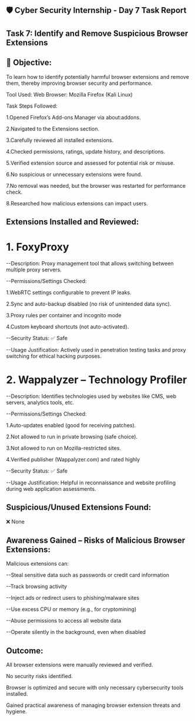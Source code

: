 ## 🛡 Cyber Security Internship - Day 7 Task Report

## Task 7: Identify and Remove Suspicious Browser Extensions
## 🎯 Objective:
To learn how to identify potentially harmful browser extensions and remove them, thereby improving browser security and performance.

 Tool Used:
Web Browser: Mozilla Firefox (Kali Linux)

Task Steps Followed:

1.Opened Firefox’s Add-ons Manager via about:addons.

2.Navigated to the Extensions section.

3.Carefully reviewed all installed extensions.

4.Checked permissions, ratings, update history, and descriptions.

5.Verified extension source and assessed for potential risk or misuse.

6.No suspicious or unnecessary extensions were found.

7.No removal was needed, but the browser was restarted for performance check.

8.Researched how malicious extensions can impact users.

## Extensions Installed and Reviewed:

# 1. FoxyProxy
--Description: Proxy management tool that allows switching between multiple proxy servers.

--Permissions/Settings Checked:

1.WebRTC settings configurable to prevent IP leaks.

2.Sync and auto-backup disabled (no risk of unintended data sync).

3.Proxy rules per container and incognito mode

4.Custom keyboard shortcuts (not auto-activated).

--Security Status: ✅ Safe

--Usage Justification: Actively used in penetration testing tasks and proxy switching for ethical hacking purposes.

#  2. Wappalyzer – Technology Profiler
--Description: Identifies technologies used by websites like CMS, web servers, analytics tools, etc.

--Permissions/Settings Checked:

1.Auto-updates enabled (good for receiving patches).

2.Not allowed to run in private browsing (safe choice).

3.Not allowed to run on Mozilla-restricted sites.

4.Verified publisher (Wappalyzer.com) and rated highly

--Security Status: ✅ Safe

--Usage Justification: Helpful in reconnaissance and website profiling during web application assessments.


## Suspicious/Unused Extensions Found:
❌ None


## Awareness Gained – Risks of Malicious Browser Extensions:
Malicious extensions can:

--Steal sensitive data such as passwords or credit card information

--Track browsing activity

--Inject ads or redirect users to phishing/malware sites

--Use excess CPU or memory (e.g., for cryptomining)

--Abuse permissions to access all website data

--Operate silently in the background, even when disabled

## Outcome:
All browser extensions were manually reviewed and verified.

No security risks identified.

Browser is optimized and secure with only necessary cybersecurity tools installed.

Gained practical awareness of managing browser extension threats and hygiene.

